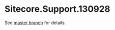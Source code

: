 # Sitecore.Support.130928

See [master branch](https://github.com/sitecoresupport/Sitecore.Support.130928) for details.